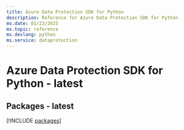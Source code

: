 ```yaml
---
title: Azure Data Protection SDK for Python
description: Reference for Azure Data Protection SDK for Python
ms.date: 01/23/2025
ms.topic: reference
ms.devlang: python
ms.service: dataprotection
---
```

# Azure Data Protection SDK for Python - latest
## Packages - latest
[!INCLUDE [packages](data-protection-index.md)]
